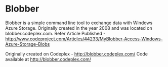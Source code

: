 Blobber
=======

Blobber is a simple command line tool to exchange data with Windows Azure Storage.
Originally created in the year 2008 and was located on blobber.codeplex.com. 
Refer Article Published - http://www.codeproject.com/Articles/44233/MyBlobber-Access-Windows-Azure-Storage-Blobs

Originally created on Codeplex - http://blobber.codeplex.com/
Code available at http://blobber.codeplex.com/
